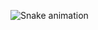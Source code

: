 ![Snake animation](https://github.com/mrlcamargo/mrlcamargo/raw/output/github-contribution-grid-snake.svg)
